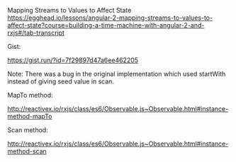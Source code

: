 Mapping Streams to Values to Affect State 
https://egghead.io/lessons/angular-2-mapping-streams-to-values-to-affect-state?course=building-a-time-machine-with-angular-2-and-rxjs#/tab-transcript

Gist:

https://gist.run/?id=7f29897d47a6ee462205

Note: There was a bug in the original implementation which used startWith instead of giving seed value in scan.

MapTo method:

http://reactivex.io/rxjs/class/es6/Observable.js~Observable.html#instance-method-mapTo


Scan method:

http://reactivex.io/rxjs/class/es6/Observable.js~Observable.html#instance-method-scan